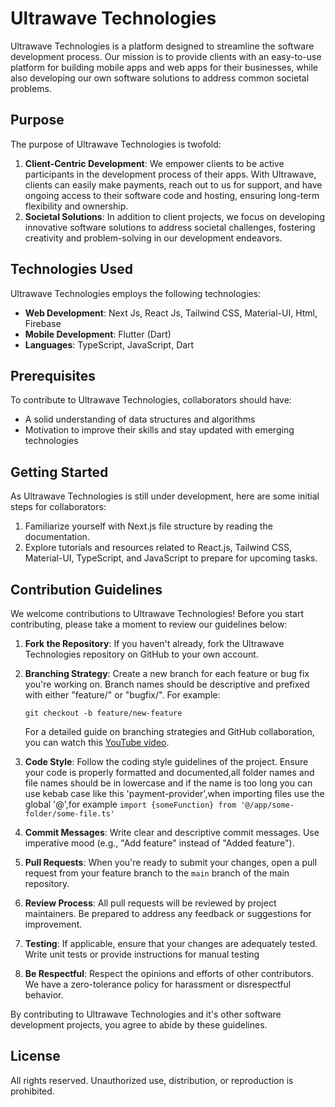 # Ultrawave Technologies

Ultrawave Technologies is a platform designed to streamline the software development process. Our mission is to provide clients with an easy-to-use platform for building mobile apps and web apps for their businesses, while also developing our own software solutions to address common societal problems.

## Purpose

The purpose of Ultrawave Technologies is twofold:
1. **Client-Centric Development**: We empower clients to be active participants in the development process of their apps. With Ultrawave, clients can easily make payments, reach out to us for support, and have ongoing access to their software code and hosting, ensuring long-term flexibility and ownership.
2. **Societal Solutions**: In addition to client projects, we focus on developing innovative software solutions to address societal challenges, fostering creativity and problem-solving in our development endeavors.

## Technologies Used

Ultrawave Technologies employs the following technologies:
- **Web Development**: Next Js, React Js, Tailwind CSS, Material-UI, Html, Firebase
- **Mobile Development**: Flutter (Dart)
- **Languages**: TypeScript, JavaScript, Dart

## Prerequisites

To contribute to Ultrawave Technologies, collaborators should have:
- A solid understanding of data structures and algorithms
- Motivation to improve their skills and stay updated with emerging technologies

## Getting Started

As Ultrawave Technologies is still under development, here are some initial steps for collaborators:
1. Familiarize yourself with Next.js file structure by reading the documentation.
2. Explore tutorials and resources related to React.js, Tailwind CSS, Material-UI, TypeScript, and JavaScript to prepare for upcoming tasks.

## Contribution Guidelines

We welcome contributions to Ultrawave Technologies! Before you start contributing, please take a moment to review our guidelines below:
1. **Fork the Repository**: If you haven't already, fork the Ultrawave Technologies repository on GitHub to your own account.
2. **Branching Strategy**: Create a new branch for each feature or bug fix you're working on. Branch names should be descriptive and prefixed with either "feature/" or "bugfix/". For example:
    ```
    git checkout -b feature/new-feature
    ```
    For a detailed guide on branching strategies and GitHub collaboration, you can watch this [YouTube video](https://www.youtube.com/watch?v=MnUd31TvBoU).
3. **Code Style**: Follow the coding style guidelines of the project. Ensure your code is properly formatted and documented,all folder names and file names should be in lowercase and if the name is too long you can use kebab case like this 'payment-provider',when importing files use the global '@',for example ``` import {someFunction} from '@/app/some-folder/some-file.ts' ```

4. **Commit Messages**: Write clear and descriptive commit messages. Use imperative mood (e.g., "Add feature" instead of "Added feature").

5. **Pull Requests**: When you're ready to submit your changes, open a pull request from your feature branch to the `main` branch of the main repository.

6. **Review Process**: All pull requests will be reviewed by project maintainers. Be prepared to address any feedback or suggestions for improvement.

7. **Testing**: If applicable, ensure that your changes are adequately tested. Write unit tests or provide instructions for manual testing

8. **Be Respectful**: Respect the opinions and efforts of other contributors. We have a zero-tolerance policy for harassment or disrespectful behavior.

By contributing to Ultrawave Technologies and it's other software development projects, you agree to abide by these guidelines.

## License

All rights reserved. Unauthorized use, distribution, or reproduction is prohibited.

